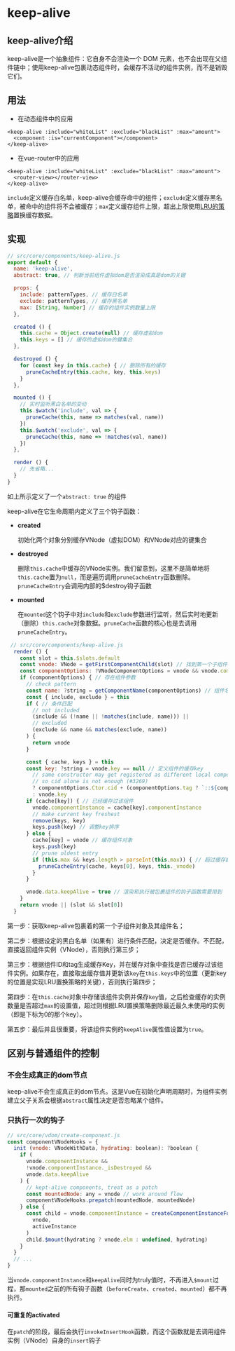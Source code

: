 # keep-alive

## keep-alive介绍

keep-alive是一个抽象组件：它自身不会渲染一个 DOM 元素，也不会出现在父组件链中；使用keep-alive包裹动态组件时，会缓存不活动的组件实例，而不是销毁它们。

## 用法

* 在动态组件中的应用

```markup
<keep-alive :include="whiteList" :exclude="blackList" :max="amount">
  <component :is="currentComponent"></component>
</keep-alive>
```

* 在vue-router中的应用

```markup
<keep-alive :include="whiteList" :exclude="blackList" :max="amount">
  <router-view></router-view>
</keep-alive>
```

`include`定义缓存白名单，keep-alive会缓存命中的组件；`exclude`定义缓存黑名单，被命中的组件将不会被缓存；`max`定义缓存组件上限，超出上限使用[LRU的策略](https://baike.baidu.com/item/LRU)置换缓存数据。  


## 实现

```javascript
// src/core/components/keep-alive.js
export default {
  name: 'keep-alive',
  abstract: true, // 判断当前组件虚拟dom是否渲染成真是dom的关键

  props: {
    include: patternTypes, // 缓存白名单
    exclude: patternTypes, // 缓存黑名单
    max: [String, Number] // 缓存的组件实例数量上限
  },

  created () {
    this.cache = Object.create(null) // 缓存虚拟dom
    this.keys = [] // 缓存的虚拟dom的健集合
  },

  destroyed () {
    for (const key in this.cache) { // 删除所有的缓存
      pruneCacheEntry(this.cache, key, this.keys)
    }
  },

  mounted () {
    // 实时监听黑白名单的变动
    this.$watch('include', val => {
      pruneCache(this, name => matches(val, name))
    })
    this.$watch('exclude', val => {
      pruneCache(this, name => !matches(val, name))
    })
  },

  render () {
    // 先省略...
  }
}

```

如上所示定义了一个`abstract: true` 的组件

keep-alive在它生命周期内定义了三个钩子函数：

* **created**

  初始化两个对象分别缓存VNode（虚拟DOM）和VNode对应的键集合

* **destroyed**

  删除`this.cache`中缓存的VNode实例。我们留意到，这里不是简单地将`this.cache`置为`null`，而是遍历调用`pruneCacheEntry`函数删除。`pruneCacheEntry`会调用内部的$destroy钩子函数

* **mounted**

  在`mounted`这个钩子中对`include`和`exclude`参数进行监听，然后实时地更新（删除）`this.cache`对象数据。`pruneCache`函数的核心也是去调用`pruneCacheEntry`。

```javascript
 // src/core/components/keep-alive.js
  render () {
    const slot = this.$slots.default
    const vnode: VNode = getFirstComponentChild(slot) // 找到第一个子组件对象
    const componentOptions: ?VNodeComponentOptions = vnode && vnode.componentOptions
    if (componentOptions) { // 存在组件参数
      // check pattern
      const name: ?string = getComponentName(componentOptions) // 组件名
      const { include, exclude } = this
      if ( // 条件匹配
        // not included
        (include && (!name || !matches(include, name))) ||
        // excluded
        (exclude && name && matches(exclude, name))
      ) {
        return vnode
      }

      const { cache, keys } = this
      const key: ?string = vnode.key == null // 定义组件的缓存key
        // same constructor may get registered as different local components
        // so cid alone is not enough (#3269)
        ? componentOptions.Ctor.cid + (componentOptions.tag ? `::${componentOptions.tag}` : '')
        : vnode.key
      if (cache[key]) { // 已经缓存过该组件
        vnode.componentInstance = cache[key].componentInstance
        // make current key freshest
        remove(keys, key)
        keys.push(key) // 调整key排序
      } else {
        cache[key] = vnode // 缓存组件对象
        keys.push(key)
        // prune oldest entry
        if (this.max && keys.length > parseInt(this.max)) { // 超过缓存数限制，将第一个删除
          pruneCacheEntry(cache, keys[0], keys, this._vnode)
        }
      }

      vnode.data.keepAlive = true // 渲染和执行被包裹组件的钩子函数需要用到
    }
    return vnode || (slot && slot[0])
  }
```

第一步：获取keep-alive包裹着的第一个子组件对象及其组件名；

第二步：根据设定的黑白名单（如果有）进行条件匹配，决定是否缓存。不匹配，直接返回组件实例（VNode），否则执行第三步；

第三步：根据组件ID和tag生成缓存Key，并在缓存对象中查找是否已缓存过该组件实例。如果存在，直接取出缓存值并更新该`key`在`this.keys`中的位置（更新key的位置是实现LRU置换策略的关键），否则执行第四步；

第四步：在`this.cache`对象中存储该组件实例并保存`key`值，之后检查缓存的实例数量是否超过`max`的设置值，超过则根据LRU置换策略删除最近最久未使用的实例（即是下标为0的那个key）。

第五步：最后并且很重要，将该组件实例的`keepAlive`属性值设置为`true`。

## 区别与普通组件的控制

### 不会生成真正的dom节点

keep-alive不会生成真正的dom节点。这是Vue在初始化声明周期时，为组件实例建立父子关系会根据`abstract`属性决定是否忽略某个组件。

### 只执行一次的钩子

```javascript
// src/core/vdom/create-component.js
const componentVNodeHooks = {
  init (vnode: VNodeWithData, hydrating: boolean): ?boolean {
    if (
      vnode.componentInstance &&
      !vnode.componentInstance._isDestroyed &&
      vnode.data.keepAlive
    ) {
      // kept-alive components, treat as a patch
      const mountedNode: any = vnode // work around flow
      componentVNodeHooks.prepatch(mountedNode, mountedNode)
    } else {
      const child = vnode.componentInstance = createComponentInstanceForVnode(
        vnode,
        activeInstance
      )
      child.$mount(hydrating ? vnode.elm : undefined, hydrating)
    }
  }
  // ...
}
```

当`vnode.componentInstance`和`keepAlive`同时为truly值时，不再进入`$mount`过程，那`mounted`之前的所有钩子函数（`beforeCreate`、`created`、`mounted`）都不再执行。

#### 可重复的activated

在`patch`的阶段，最后会执行`invokeInsertHook`函数，而这个函数就是去调用组件实例（VNode）自身的`insert`钩子

